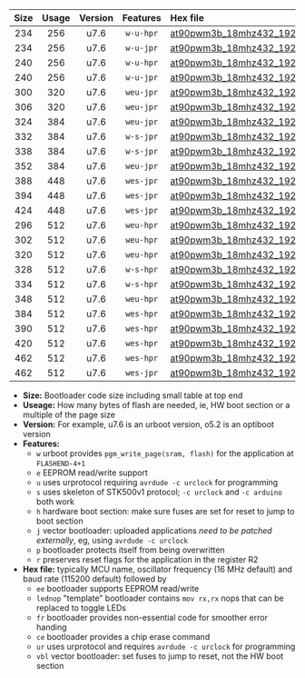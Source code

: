 |Size|Usage|Version|Features|Hex file|
|:-:|:-:|:-:|:-:|:--|
|234|256|u7.6|`w-u-hpr`|[at90pwm3b_18mhz432_19200bps_ur.hex](https://raw.githubusercontent.com/stefanrueger/urboot/main/at90pwm3b_18mhz432_19200bps_ur.hex)|
|234|256|u7.6|`w-u-jpr`|[at90pwm3b_18mhz432_19200bps_ur_vbl.hex](https://raw.githubusercontent.com/stefanrueger/urboot/main/at90pwm3b_18mhz432_19200bps_ur_vbl.hex)|
|240|256|u7.6|`w-u-hpr`|[at90pwm3b_18mhz432_19200bps_lednop_ur.hex](https://raw.githubusercontent.com/stefanrueger/urboot/main/at90pwm3b_18mhz432_19200bps_lednop_ur.hex)|
|240|256|u7.6|`w-u-jpr`|[at90pwm3b_18mhz432_19200bps_lednop_ur_vbl.hex](https://raw.githubusercontent.com/stefanrueger/urboot/main/at90pwm3b_18mhz432_19200bps_lednop_ur_vbl.hex)|
|300|320|u7.6|`weu-jpr`|[at90pwm3b_18mhz432_19200bps_ee_ur_vbl.hex](https://raw.githubusercontent.com/stefanrueger/urboot/main/at90pwm3b_18mhz432_19200bps_ee_ur_vbl.hex)|
|306|320|u7.6|`weu-jpr`|[at90pwm3b_18mhz432_19200bps_ee_lednop_ur_vbl.hex](https://raw.githubusercontent.com/stefanrueger/urboot/main/at90pwm3b_18mhz432_19200bps_ee_lednop_ur_vbl.hex)|
|324|384|u7.6|`weu-jpr`|[at90pwm3b_18mhz432_19200bps_ee_lednop_fr_ur_vbl.hex](https://raw.githubusercontent.com/stefanrueger/urboot/main/at90pwm3b_18mhz432_19200bps_ee_lednop_fr_ur_vbl.hex)|
|332|384|u7.6|`w-s-jpr`|[at90pwm3b_18mhz432_19200bps_vbl.hex](https://raw.githubusercontent.com/stefanrueger/urboot/main/at90pwm3b_18mhz432_19200bps_vbl.hex)|
|338|384|u7.6|`w-s-jpr`|[at90pwm3b_18mhz432_19200bps_lednop_vbl.hex](https://raw.githubusercontent.com/stefanrueger/urboot/main/at90pwm3b_18mhz432_19200bps_lednop_vbl.hex)|
|352|384|u7.6|`weu-jpr`|[at90pwm3b_18mhz432_19200bps_ee_lednop_fr_ce_ur_vbl.hex](https://raw.githubusercontent.com/stefanrueger/urboot/main/at90pwm3b_18mhz432_19200bps_ee_lednop_fr_ce_ur_vbl.hex)|
|388|448|u7.6|`wes-jpr`|[at90pwm3b_18mhz432_19200bps_ee_vbl.hex](https://raw.githubusercontent.com/stefanrueger/urboot/main/at90pwm3b_18mhz432_19200bps_ee_vbl.hex)|
|394|448|u7.6|`wes-jpr`|[at90pwm3b_18mhz432_19200bps_ee_lednop_vbl.hex](https://raw.githubusercontent.com/stefanrueger/urboot/main/at90pwm3b_18mhz432_19200bps_ee_lednop_vbl.hex)|
|424|448|u7.6|`wes-jpr`|[at90pwm3b_18mhz432_19200bps_ee_lednop_fr_vbl.hex](https://raw.githubusercontent.com/stefanrueger/urboot/main/at90pwm3b_18mhz432_19200bps_ee_lednop_fr_vbl.hex)|
|296|512|u7.6|`weu-hpr`|[at90pwm3b_18mhz432_19200bps_ee_ur.hex](https://raw.githubusercontent.com/stefanrueger/urboot/main/at90pwm3b_18mhz432_19200bps_ee_ur.hex)|
|302|512|u7.6|`weu-hpr`|[at90pwm3b_18mhz432_19200bps_ee_lednop_ur.hex](https://raw.githubusercontent.com/stefanrueger/urboot/main/at90pwm3b_18mhz432_19200bps_ee_lednop_ur.hex)|
|320|512|u7.6|`weu-hpr`|[at90pwm3b_18mhz432_19200bps_ee_lednop_fr_ur.hex](https://raw.githubusercontent.com/stefanrueger/urboot/main/at90pwm3b_18mhz432_19200bps_ee_lednop_fr_ur.hex)|
|328|512|u7.6|`w-s-hpr`|[at90pwm3b_18mhz432_19200bps.hex](https://raw.githubusercontent.com/stefanrueger/urboot/main/at90pwm3b_18mhz432_19200bps.hex)|
|334|512|u7.6|`w-s-hpr`|[at90pwm3b_18mhz432_19200bps_lednop.hex](https://raw.githubusercontent.com/stefanrueger/urboot/main/at90pwm3b_18mhz432_19200bps_lednop.hex)|
|348|512|u7.6|`weu-hpr`|[at90pwm3b_18mhz432_19200bps_ee_lednop_fr_ce_ur.hex](https://raw.githubusercontent.com/stefanrueger/urboot/main/at90pwm3b_18mhz432_19200bps_ee_lednop_fr_ce_ur.hex)|
|384|512|u7.6|`wes-hpr`|[at90pwm3b_18mhz432_19200bps_ee.hex](https://raw.githubusercontent.com/stefanrueger/urboot/main/at90pwm3b_18mhz432_19200bps_ee.hex)|
|390|512|u7.6|`wes-hpr`|[at90pwm3b_18mhz432_19200bps_ee_lednop.hex](https://raw.githubusercontent.com/stefanrueger/urboot/main/at90pwm3b_18mhz432_19200bps_ee_lednop.hex)|
|420|512|u7.6|`wes-hpr`|[at90pwm3b_18mhz432_19200bps_ee_lednop_fr.hex](https://raw.githubusercontent.com/stefanrueger/urboot/main/at90pwm3b_18mhz432_19200bps_ee_lednop_fr.hex)|
|462|512|u7.6|`wes-hpr`|[at90pwm3b_18mhz432_19200bps_ee_lednop_fr_ce.hex](https://raw.githubusercontent.com/stefanrueger/urboot/main/at90pwm3b_18mhz432_19200bps_ee_lednop_fr_ce.hex)|
|462|512|u7.6|`wes-jpr`|[at90pwm3b_18mhz432_19200bps_ee_lednop_fr_ce_vbl.hex](https://raw.githubusercontent.com/stefanrueger/urboot/main/at90pwm3b_18mhz432_19200bps_ee_lednop_fr_ce_vbl.hex)|

- **Size:** Bootloader code size including small table at top end
- **Useage:** How many bytes of flash are needed, ie, HW boot section or a multiple of the page size
- **Version:** For example, u7.6 is an urboot version, o5.2 is an optiboot version
- **Features:**
  + `w` urboot provides `pgm_write_page(sram, flash)` for the application at `FLASHEND-4+1`
  + `e` EEPROM read/write support
  + `u` uses urprotocol requiring `avrdude -c urclock` for programming
  + `s` uses skeleton of STK500v1 protocol; `-c urclock` and `-c arduino` both work
  + `h` hardware boot section: make sure fuses are set for reset to jump to boot section
  + `j` vector bootloader: uploaded applications *need to be patched externally*, eg, using `avrdude -c urclock`
  + `p` bootloader protects itself from being overwritten
  + `r` preserves reset flags for the application in the register R2
- **Hex file:** typically MCU name, oscillator frequency (16 MHz default) and baud rate (115200 default) followed by
  + `ee` bootloader supports EEPROM read/write
  + `lednop` "template" bootloader contains `mov rx,rx` nops that can be replaced to toggle LEDs
  + `fr` bootloader provides non-essential code for smoother error handing
  + `ce` bootloader provides a chip erase command
  + `ur` uses urprotocol and requires `avrdude -c urclock` for programming
  + `vbl` vector bootloader: set fuses to jump to reset, not the HW boot section
